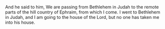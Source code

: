And he said to him, We are passing from Bethlehem in Judah to the remote parts of the hill country of Ephraim, from which I come. I went to Bethlehem in Judah, and I am going to the house of the Lord, but no one has taken me into his house.
